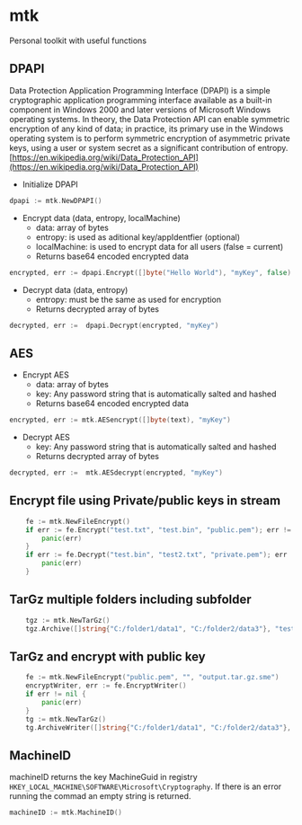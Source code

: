 # mtk
Personal toolkit with useful functions

## DPAPI
Data Protection Application Programming Interface (DPAPI) is a simple cryptographic application programming interface available as a built-in component in Windows 2000 and later versions of Microsoft Windows operating systems. In theory, the Data Protection API can enable symmetric encryption of any kind of data; in practice, its primary use in the Windows operating system is to perform symmetric encryption of asymmetric private keys, using a user or system secret as a significant contribution of entropy.
[https://en.wikipedia.org/wiki/Data_Protection_API](https://en.wikipedia.org/wiki/Data_Protection_API)

- Initialize DPAPI
```go
dpapi := mtk.NewDPAPI()
```

- Encrypt data (data, entropy, localMachine)
    - data: array of bytes
    - entropy: is used as aditional key/appIdentfier (optional)
    - localMachine: is used to encrypt data for all users (false = current)
    - Returns base64 encoded encrypted data
```go
encrypted, err := dpapi.Encrypt([]byte("Hello World"), "myKey", false)
```

- Decrypt data (data, entropy)
    - entropy: must be the same as used for encryption
    - Returns decrypted array of bytes
```go
decrypted, err :=  dpapi.Decrypt(encrypted, "myKey")
```

## AES
- Encrypt AES
    - data: array of bytes
    - key: Any password string that is automatically salted and hashed
    - Returns base64 encoded encrypted data
```go
encrypted, err := mtk.AESencrypt([]byte(text), "myKey")
```

- Decrypt AES    
    - key: Any password string that is automatically salted and hashed
    - Returns decrypted array of bytes
```go
decrypted, err :=  mtk.AESdecrypt(encrypted, "myKey")
```

## Encrypt file using Private/public keys in stream
```go
	fe := mtk.NewFileEncrypt()
	if err := fe.Encrypt("test.txt", "test.bin", "public.pem"); err != nil {
		panic(err)
	}
	if err := fe.Decrypt("test.bin", "test2.txt", "private.pem"); err != nil {
		panic(err)
	}
```

## TarGz multiple folders including subfolder
```go
    tgz := mtk.NewTarGz()
	tgz.Archive([]string{"C:/folder1/data1", "C:/folder2/data3"}, "test.tar.gz")
```

## TarGz and encrypt with public key
```go
   	fe := mtk.NewFileEncrypt("public.pem", "", "output.tar.gz.sme")
	encryptWriter, err := fe.EncryptWriter()
	if err != nil {
		panic(err)
	}
	tg := mtk.NewTarGz()
	tg.ArchiveWriter([]string{"C:/folder1/data1", "C:/folder2/data3"}, encryptWriter)
```


## MachineID
machineID returns the key MachineGuid in registry `HKEY_LOCAL_MACHINE\SOFTWARE\Microsoft\Cryptography`. If there is an error running the commad an empty string is returned.

```go
machineID := mtk.MachineID()
```



